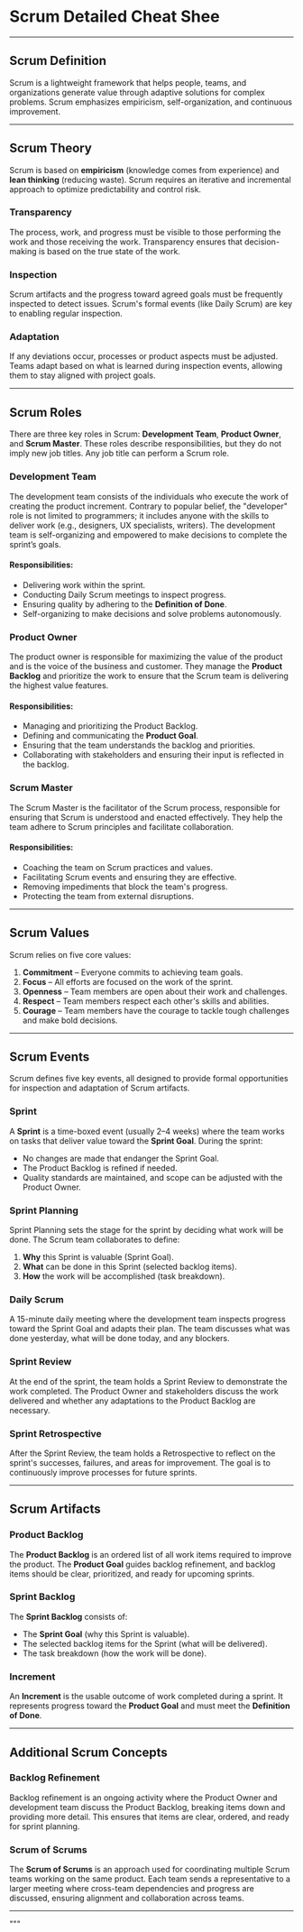 
# Scrum Detailed Cheat Shee
---

## Scrum Definition
Scrum is a lightweight framework that helps people, teams, and organizations generate value through adaptive solutions for complex problems. Scrum emphasizes empiricism, self-organization, and continuous improvement.

---

## Scrum Theory
Scrum is based on **empiricism** (knowledge comes from experience) and **lean thinking** (reducing waste). Scrum requires an iterative and incremental approach to optimize predictability and control risk.

### Transparency
The process, work, and progress must be visible to those performing the work and those receiving the work. Transparency ensures that decision-making is based on the true state of the work.

### Inspection
Scrum artifacts and the progress toward agreed goals must be frequently inspected to detect issues. Scrum's formal events (like Daily Scrum) are key to enabling regular inspection.

### Adaptation
If any deviations occur, processes or product aspects must be adjusted. Teams adapt based on what is learned during inspection events, allowing them to stay aligned with project goals.

---

## Scrum Roles
There are three key roles in Scrum: **Development Team**, **Product Owner**, and **Scrum Master**. These roles describe responsibilities, but they do not imply new job titles. Any job title can perform a Scrum role.

### Development Team
The development team consists of the individuals who execute the work of creating the product increment. Contrary to popular belief, the "developer" role is not limited to programmers; it includes anyone with the skills to deliver work (e.g., designers, UX specialists, writers). The development team is self-organizing and empowered to make decisions to complete the sprint’s goals.

#### Responsibilities:
- Delivering work within the sprint.
- Conducting Daily Scrum meetings to inspect progress.
- Ensuring quality by adhering to the **Definition of Done**.
- Self-organizing to make decisions and solve problems autonomously.

### Product Owner
The product owner is responsible for maximizing the value of the product and is the voice of the business and customer. They manage the **Product Backlog** and prioritize the work to ensure that the Scrum team is delivering the highest value features.

#### Responsibilities:
- Managing and prioritizing the Product Backlog.
- Defining and communicating the **Product Goal**.
- Ensuring that the team understands the backlog and priorities.
- Collaborating with stakeholders and ensuring their input is reflected in the backlog.

### Scrum Master
The Scrum Master is the facilitator of the Scrum process, responsible for ensuring that Scrum is understood and enacted effectively. They help the team adhere to Scrum principles and facilitate collaboration.

#### Responsibilities:
- Coaching the team on Scrum practices and values.
- Facilitating Scrum events and ensuring they are effective.
- Removing impediments that block the team's progress.
- Protecting the team from external disruptions.

---

## Scrum Values
Scrum relies on five core values:
1. **Commitment** – Everyone commits to achieving team goals.
2. **Focus** – All efforts are focused on the work of the sprint.
3. **Openness** – Team members are open about their work and challenges.
4. **Respect** – Team members respect each other's skills and abilities.
5. **Courage** – Team members have the courage to tackle tough challenges and make bold decisions.

---

## Scrum Events
Scrum defines five key events, all designed to provide formal opportunities for inspection and adaptation of Scrum artifacts.

### Sprint
A **Sprint** is a time-boxed event (usually 2–4 weeks) where the team works on tasks that deliver value toward the **Sprint Goal**. During the sprint:
- No changes are made that endanger the Sprint Goal.
- The Product Backlog is refined if needed.
- Quality standards are maintained, and scope can be adjusted with the Product Owner.

### Sprint Planning
Sprint Planning sets the stage for the sprint by deciding what work will be done. The Scrum team collaborates to define:
1. **Why** this Sprint is valuable (Sprint Goal).
2. **What** can be done in this Sprint (selected backlog items).
3. **How** the work will be accomplished (task breakdown).

### Daily Scrum
A 15-minute daily meeting where the development team inspects progress toward the Sprint Goal and adapts their plan. The team discusses what was done yesterday, what will be done today, and any blockers.

### Sprint Review
At the end of the sprint, the team holds a Sprint Review to demonstrate the work completed. The Product Owner and stakeholders discuss the work delivered and whether any adaptations to the Product Backlog are necessary.

### Sprint Retrospective
After the Sprint Review, the team holds a Retrospective to reflect on the sprint's successes, failures, and areas for improvement. The goal is to continuously improve processes for future sprints.

---

## Scrum Artifacts

### Product Backlog
The **Product Backlog** is an ordered list of all work items required to improve the product. The **Product Goal** guides backlog refinement, and backlog items should be clear, prioritized, and ready for upcoming sprints.

### Sprint Backlog
The **Sprint Backlog** consists of:
- The **Sprint Goal** (why this Sprint is valuable).
- The selected backlog items for the Sprint (what will be delivered).
- The task breakdown (how the work will be done).

### Increment
An **Increment** is the usable outcome of work completed during a sprint. It represents progress toward the **Product Goal** and must meet the **Definition of Done**.

---

## Additional Scrum Concepts

### Backlog Refinement
Backlog refinement is an ongoing activity where the Product Owner and development team discuss the Product Backlog, breaking items down and providing more detail. This ensures that items are clear, ordered, and ready for sprint planning.

### Scrum of Scrums
The **Scrum of Scrums** is an approach used for coordinating multiple Scrum teams working on the same product. Each team sends a representative to a larger meeting where cross-team dependencies and progress are discussed, ensuring alignment and collaboration across teams.

---

"""
